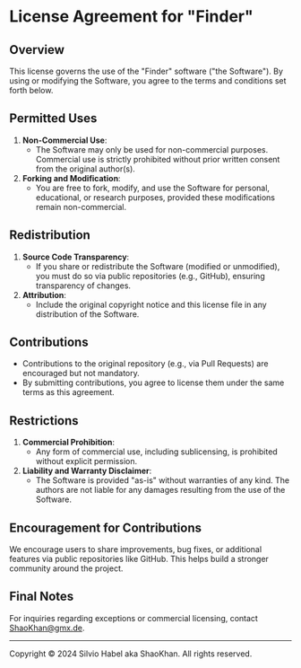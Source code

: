 # License Agreement for "Finder"

## Overview
This license governs the use of the "Finder" software ("the Software"). By using or modifying the Software, you agree to the terms and conditions set forth below.

## Permitted Uses
1. **Non-Commercial Use**: 
   - The Software may only be used for non-commercial purposes. Commercial use is strictly prohibited without prior written consent from the original author(s).
2. **Forking and Modification**:
   - You are free to fork, modify, and use the Software for personal, educational, or research purposes, provided these modifications remain non-commercial.

## Redistribution
1. **Source Code Transparency**:
   - If you share or redistribute the Software (modified or unmodified), you must do so via public repositories (e.g., GitHub), ensuring transparency of changes.
2. **Attribution**:
   - Include the original copyright notice and this license file in any distribution of the Software.

## Contributions
- Contributions to the original repository (e.g., via Pull Requests) are encouraged but not mandatory.
- By submitting contributions, you agree to license them under the same terms as this agreement.

## Restrictions
1. **Commercial Prohibition**:
   - Any form of commercial use, including sublicensing, is prohibited without explicit permission.
2. **Liability and Warranty Disclaimer**:
   - The Software is provided "as-is" without warranties of any kind. The authors are not liable for any damages resulting from the use of the Software.

## Encouragement for Contributions
We encourage users to share improvements, bug fixes, or additional features via public repositories like GitHub. This helps build a stronger community around the project.

## Final Notes
For inquiries regarding exceptions or commercial licensing, contact ShaoKhan@gmx.de.

---

Copyright © 2024 Silvio Habel aka ShaoKhan. All rights reserved.
